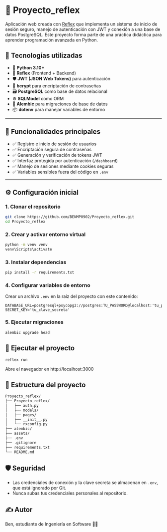 # 🚀 Proyecto_reflex

Aplicación web creada con [Reflex](https://reflex.dev/) que implementa un sistema de inicio de sesión seguro, manejo de autenticación con JWT y conexión a una base de datos PostgreSQL. 
Este proyecto forma parte de una práctica didáctica para aprender programación avanzada en Python.

## 🧩 Tecnologías utilizadas

- 🔧 **Python 3.10+**
- 🎨 **Reflex** (Frontend + Backend)
- 🛡 **JWT (JSON Web Tokens)** para autenticación
- 🔐 **bcrypt** para encriptación de contraseñas
- 🗃 **PostgreSQL** como base de datos relacional
- ⚙️ **SQLModel** como ORM
- 🐘 **Alembic** para migraciones de base de datos
- 📦 **dotenv** para manejar variables de entorno

---

## 🧪 Funcionalidades principales

- ✅ Registro e inicio de sesión de usuarios
- ✅ Encriptación segura de contraseñas
- ✅ Generación y verificación de tokens JWT
- ✅ Interfaz protegida por autenticación (`/dashboard`)
- ✅ Manejo de sesiones mediante cookies seguras
- ✅ Variables sensibles fuera del código en `.env`

---

## ⚙️ Configuración inicial

### 1. Clonar el repositorio

```bash
git clone https://github.com/BENMP0902/Proyecto_reflex.git
cd Proyecto_reflex
```

### 2. Crear y activar entorno virtual

```bash
python -m venv venv
venv\Scripts\activate
```

### 3. Instalar dependencias

```bash
pip install -r requirements.txt
```

### 4. Configurar variables de entorno

Crear un archivo `.env` en la raíz del proyecto con este contenido:

```env
DATABASE_URL=postgresql+psycopg2://postgres:TU_PASSWORD@localhost:'tu_puerto'/proyecto_reflex
SECRET_KEY='tu_clave_secreta'
```

### 5. Ejecutar migraciones

```bash
alembic upgrade head
```

## 🚀 Ejecutar el proyecto

```bash
reflex run
```

Abre el navegador en http://localhost:3000

## 📂 Estructura del proyecto

```bash
Proyecto_reflex/
├── Proyecto_reflex/
│   ├── auth.py
│   ├── models/
│   ├── pages/
│   ├── __init__.py
│   └── rxconfig.py
├── alembic/
├── assets/
├── .env
├── .gitignore
├── requirements.txt
└── README.md
```

## 🛡 Seguridad

- Las credenciales de conexión y la clave secreta se almacenan en `.env`, que está ignorado por Git.
- Nunca subas tus credenciales personales al repositorio.

## ✍️ Autor

Ben, estudiante de Ingeniería en Software 👨‍💻
